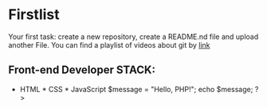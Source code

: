 # Firstlist
Your first task: create a new repository, create a README.nd file and upload another File.
You can find a playlist of videos about git by [link](https://www.youtube.com/watch?v=DKqZHo5sbbo)
## Front-end Developer STACK:
* HTML
﻿﻿* CSS
﻿﻿* JavaScript
  $message = "Hello, PHP!";
  echo $message;
?>
